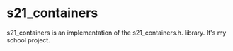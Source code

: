 # s21_containers
s21_containers  is an implementation of the s21_containers.h. library. It's my school project.

